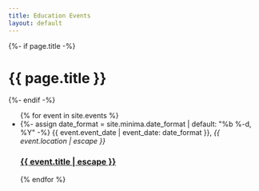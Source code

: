 ```yaml
---
title: Education Events
layout: default
---
```


<div class="home">
  {%- if page.title -%}
    <h1 class="page-heading">{{ page.title }}</h1>
  {%- endif -%}

  <ul class="post-list">
  {% for event in site.events %}
  <li>
  {%- assign date_format = site.minima.date_format | default: "%b %-d, %Y" -%}
  <span class="post-meta">{{ event.event_date | event_date: date_format }},</span>
  <span class="post-meta"><em>{{ event.location | escape }}</em></span>
  <h3>
    <a class="post-link" href="{{ event.url | relative_url }}">{{ event.title | escape }}</a>
  </h3>
  </li>
  {% endfor %}
  </ul>

</div>
